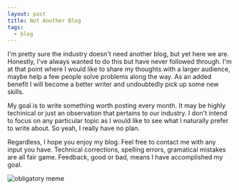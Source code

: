 ```yaml
---
layout: post
title: Not Another Blog
tags:
  - blog
---
```


I'm pretty sure the industry doesn't need another blog, but yet here we are. Honestly, I've always wanted to do this but have never followed through. I'm at that point where I would like to share my thoughts with a larger audience, maybe help a few people solve problems along the way. As an added benefit I will become a better writer and undoubtedly pick up some new skills.

My goal is to write something worth posting every month. It may be highly techinical or just an observation that pertains to our industry.  I don't intend to focus on any particular topic as I would like to see what I naturally prefer to write about. So yeah, I really have no plan. 

Regardless, I hope you enjoy my blog. Feel free to contact me with any input you have. Technical corrections, spelling errors, gramatical mistakes are all fair game.  Feedback, good or bad, means I have accomplished my goal.

![obligatory meme](https://memegenerator.net/img/instances/52858699.jpg)